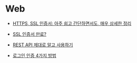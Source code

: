 # Web

- [HTTPS, SSL 인증서: 아주 쉽고 간단하면서도, 매우 상세한 정리](https://curryyou.tistory.com/207)

- [SSL 인증서 만료?](https://ttend.tistory.com/804)

- [REST API 제대로 알고 사용하기](https://meetup.toast.com/posts/92)

- [로그인 인증 4가지 방법](https://velog.io/@gusdnr814/%EB%A1%9C%EA%B7%B8%EC%9D%B8-%EC%9D%B8%EC%A6%9D-4%EA%B0%80%EC%A7%80-%EB%B0%A9%EB%B2%95)